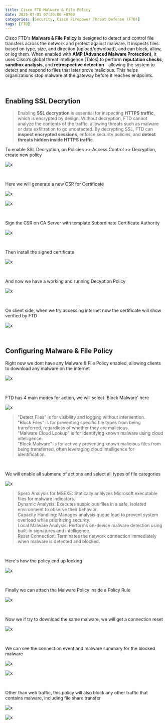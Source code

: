 ```yaml
---
title: Cisco FTD Malware & File Policy
date: 2025-07-01 07:30:00 +0700
categories: [Security, Cisco Firepower Threat Defense (FTD)]
tags: [FTD]
---
```


Cisco FTD's **Malware & File Policy** is designed to detect and control file transfers across the network and protect against malware. It inspects files based on type, size, and direction (upload/download), and can block, allow, or log them. When enabled with **AMP (Advanced Malware Protection)**, it uses Cisco’s global threat intelligence (Talos) to perform **reputation checks**, **sandbox analysis**, and **retrospective detection**—allowing the system to detect and respond to files that later prove malicious. This helps organizations stop malware at the gateway before it reaches endpoints.

<br>

## Enabling SSL Decrytion

> Enabling **SSL decryption** is essential for inspecting **HTTPS traffic**, which is encrypted by design. Without decryption, FTD cannot analyze the contents of the traffic, allowing threats such as malware or data exfiltration to go undetected. By decrypting SSL, FTD can **inspect encrypted sessions**, enforce security policies, and **detect threats hidden inside HTTPS traffic**.

To enable SSL Decryption, on Policies >> Access Control >> Decryption, create new policy

![x](/static/2025-07-01-ftd-malware/01.png)

<br>

Here we will generate a new CSR for Certificate

![x](/static/2025-07-01-ftd-malware/02.png)

![x](/static/2025-07-01-ftd-malware/03.png)

<br>

Sign the CSR on CA Server with template Subordinate Certificate Authority

![x](/static/2025-07-01-ftd-malware/04.png)

<br>

Then install the signed certificate

![x](/static/2025-07-01-ftd-malware/05.png)

<br>

And now we have a working and running Decyption Policy

![x](/static/2025-07-01-ftd-malware/06.png)

<br>

On client side, when we try accessing internet now the certificate will show verified by FTD 

![x](/static/2025-07-01-ftd-malware/07.png)

<br>

## Configuring Malware & File Policy

Right now we dont have any Malware & File Policy enabled, allowing clients to download any malware on the internet

![x](/static/2025-07-01-ftd-malware/08.png)

<br>

FTD has 4 main modes for action, we will select 'Block Malware' here

![x](/static/2025-07-01-ftd-malware/08a.png)

> "Detect Files" is for visibility and logging without intervention. <br>
> "Block Files" is for preventing specific file types from being transferred, regardless of whether they are malicious. <br>
> "Malware Cloud Lookup" is for identifying known malware using cloud intelligence. <br>
> "Block Malware" is for actively preventing known malicious files from being transferred, often leveraging cloud intelligence for identification. <br>

<br>

We will enable all submenu of actions and select all types of file categories

![x](/static/2025-07-01-ftd-malware/09.png)

> Spero Analysis for MSEXE: Statically analyzes Microsoft executable files for malware indicators. <br>
> Dynamic Analysis: Executes suspicious files in a safe, isolated environment to observe their behavior. <br>
> Capacity Handling: Manages analysis queue load to prevent system overload while prioritizing security. <br>
> Local Malware Analysis: Performs on-device malware detection using built-in signatures and intelligence. <br>
> Reset Connection: Terminates the network connection immediately when malware is detected and blocked. <br>

<br>

Here's how the policy end up looking

![x](/static/2025-07-01-ftd-malware/10.png)

<br>

Finally we can attach the Malware Policy inside a Policy Rule

![x](/static/2025-07-01-ftd-malware/11.png)

<br>

Now we if try to download the same malware, we will get a connection reset

![x](/static/2025-07-01-ftd-malware/12.png)

<br>

We can see the connection event and malware summary for the blocked malware

![x](/static/2025-07-01-ftd-malware/13.png)

![x](/static/2025-07-01-ftd-malware/14.png)

<br>

Other than web traffic, this policy will also block any other traffic that contains malware, including file share transfer

![x](/static/2025-07-01-ftd-malware/15.png)

![x](/static/2025-07-01-ftd-malware/16.png)

<br>




































